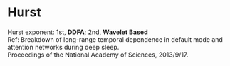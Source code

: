 Hurst
=====

Hurst exponent: 1st, **DDFA**; 2nd, **Wavelet Based** <br />
Ref: 
    Breakdown of long-range temporal dependence in default mode and attention networks during deep sleep. <br />
    Proceedings of the National Academy of Sciences, 2013/9/17.
